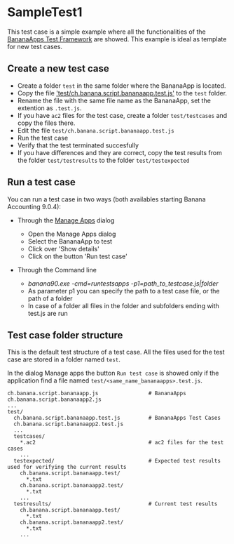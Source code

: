 # SampleTest1

This test case is a simple example where all the functionalities of the [BananaApps Test Framework](https://www.banana.ch/doc9/en/node/9026) are showed. This example is ideal as template for new test cases.

## Create a new test case

* Create a folder `test` in the same folder where the BananaApp is located.
* Copy the file ['test/ch.banana.script.bananaapp.test.js'](test/ch.banana.script.bananaapp.test.js) to the `test` folder.
* Rename the file with the same file name as the BananaApp, set the extention as `.test.js`.
* If you have `ac2` files for the test case, create a folder `test/testcases` and copy the files there.
* Edit the file `test/ch.banana.script.bananaapp.test.js`
* Run the test case
* Verify that the test terminated succesfully
* If you have differences and they are correct, copy the test results from the folder `test/testresults` to the folder `test/testexpected`

## Run a test case

You can run a test case in two ways (both availables starting Banana Accounting 9.0.4):

* Through the [Manage Apps](https://www.banana.ch/doc9/en/node/4727) dialog
   * Open the Manage Apps dialog
   * Select the BananaApp to test
   * Click over 'Show details'
   * Click on the button 'Run test case'
   
* Through the Command line
   * *banana90.exe -cmd=runtestsapps -p1=path_to_testcase.js|folder*  
   * As parameter p1 you can specify the path to a test case file, or the path of a folder
   * In case of a folder all files in the folder and subfolders ending with test.js are run
     
## Test case folder structure
This is the default test structure of a test case. All the files used for the test case are stored in a folder named `test`.

In the dialog Manage apps the button `Run test case` is showed only if the application find a file named `test/<same_name_bananaapps>.test.js`.

```
ch.banana.script.bananaapp.js                # BananaApps
ch.banana.script.bananaapp2.js
...
test/
  ch.banana.script.bananaapp.test.js         # BananaApps Test Cases
  ch.banana.script.bananaapp2.test.js
  ...
  testcases/
    *.ac2                                    # ac2 files for the test cases
    ...
  testexpected/                              # Expected test results used for verifying the current results
    ch.banana.script.bananaapp.test/
      *.txt
    ch.banana.script.bananaapp2.test/
      *.txt
    ...  
  testresults/                               # Current test results
    ch.banana.script.bananaapp.test/
      *.txt
    ch.banana.script.bananaapp2.test/
      *.txt
    ...  
```
